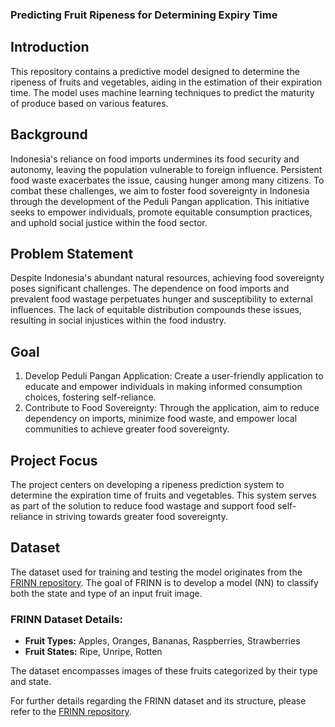 ### Predicting Fruit Ripeness for Determining Expiry Time

## Introduction 
This repository contains a predictive model designed to determine the ripeness of fruits and vegetables, aiding in the estimation of their expiration time. The model uses machine learning techniques to predict the maturity of produce based on various features.

## Background
Indonesia's reliance on food imports undermines its food security and autonomy, leaving the population vulnerable to foreign influence. Persistent food waste exacerbates the issue, causing hunger among many citizens. To combat these challenges, we aim to foster food sovereignty in Indonesia through the development of the Peduli Pangan application. This initiative seeks to empower individuals, promote equitable consumption practices, and uphold social justice within the food sector.

## Problem Statement 
Despite Indonesia's abundant natural resources, achieving food sovereignty poses significant challenges. The dependence on food imports and prevalent food wastage perpetuates hunger and susceptibility to external influences. The lack of equitable distribution compounds these issues, resulting in social injustices within the food industry.

## Goal
1. Develop Peduli Pangan Application: Create a user-friendly application to educate and empower individuals in making informed consumption choices, fostering self-reliance.
2. Contribute to Food Sovereignty: Through the application, aim to reduce dependency on imports, minimize food waste, and empower local communities to achieve greater food sovereignty.

## Project Focus
The project centers on developing a ripeness prediction system to determine the expiration time of fruits and vegetables. This system serves as part of the solution to reduce food wastage and support food self-reliance in striving towards greater food sovereignty.

## Dataset 

The dataset used for training and testing the model originates from the [FRINN repository](https://github.com/ece324-2020/FRINN). The goal of FRINN is to develop a model (NN) to classify both the state and type of an input fruit image. 

### FRINN Dataset Details:
- **Fruit Types:** Apples, Oranges, Bananas, Raspberries, Strawberries
- **Fruit States:** Ripe, Unripe, Rotten

The dataset encompasses images of these fruits categorized by their type and state.

For further details regarding the FRINN dataset and its structure, please refer to the [FRINN repository](https://github.com/ece324-2020/FRINN).




